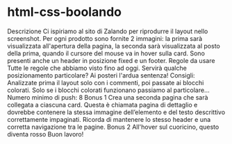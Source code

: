 # html-css-boolando

Descrizione
Ci ispiriamo al sito di Zalando per riprodurre il layout nello screenshot. Per ogni prodotto sono fornite 2 immagini: la prima sarà visualizzata all'apertura della pagina, la seconda sarà visualizzata al posto della prima, quando il cursore del mouse va in hover sulla card. Sono presenti anche un header in posizione fixed e un footer.
Regole da usare Tutte le regole che abbiamo visto fino ad oggi. Servirà qualche posizionamento particolare? Ai posteri l'ardua sentenza!
Consigli: Analizzate prima il layout solo con i commenti, poi passate ai blocchi colorati. Solo se i blocchi colorati funzionano passiamo al particolare...
Numero minimo di push: 8
Bonus 1 Crea una seconda pagina che sarà collegata a ciascuna card. Questa è chiamata pagina di dettaglio e dovrebbe contenere la stessa immagine dell’elemento e del testo descrittivo correttamente impaginati. Ricorda di mantenere lo stesso header e una corretta navigazione tra le pagine.
Bonus 2 All'hover sul cuoricino, questo diventa rosso
Buon lavoro!